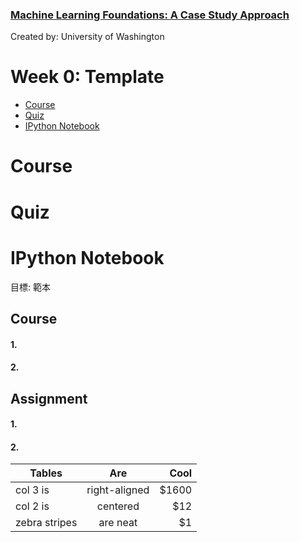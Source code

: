 ### [Machine Learning Foundations: A Case Study Approach](https://www.coursera.org/learn/ml-foundations/home/welcome)
Created by: University of Washington

# Week 0: Template
* [Course](#course)
* [Quiz](#quiz)
* [IPython Notebook](#ipynb)

# <a name="course"></a>Course
# <a name="quiz"></a>Quiz
# <a name="ipynb"></a>IPython Notebook
目標: 範本

## Course
#### 1. 
#### 2. 

## Assignment
#### 1. 
#### 2. 

| Tables        | Are           | Cool  |
| ------------- |:-------------:| -----:|
| col 3 is      | right-aligned | $1600 |
| col 2 is      | centered      |   $12 |
| zebra stripes | are neat      |    $1 |
